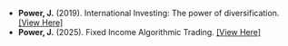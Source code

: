 - <strong>Power, J.</strong> (2019). International Investing: The power of diversification. [[View Here]](https://amzn.to/4ipaEfm)
- <strong>Power, J.</strong> (2025). Fixed Income Algorithmic Trading. [[View Here]](https://amzn.to/44yIyJ5)